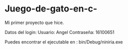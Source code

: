 # Juego-de-gato-en-c-
Mi primer proyecto que hice.

Datos del login:
Usuario: Angel
Contraseña: 16100651

Puedes encontrar el ejecutable en : bin/Debug/niniria.exe
